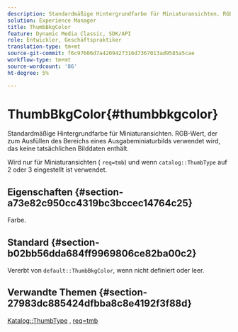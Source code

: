 ```yaml
---
description: Standardmäßige Hintergrundfarbe für Miniaturansichten. RGB-Wert, der zum Ausfüllen des Bereichs eines Ausgabeminiaturbilds verwendet wird, das keine tatsächlichen Bilddaten enthält.
solution: Experience Manager
title: ThumbBkgColor
feature: Dynamic Media Classic, SDK/API
role: Entwickler, Geschäftspraktiker
translation-type: tm+mt
source-git-commit: f6c97606d7a4209427316d7367013ad9585a5cae
workflow-type: tm+mt
source-wordcount: '86'
ht-degree: 5%

---
```



# ThumbBkgColor{#thumbbkgcolor}

Standardmäßige Hintergrundfarbe für Miniaturansichten. RGB-Wert, der zum Ausfüllen des Bereichs eines Ausgabeminiaturbilds verwendet wird, das keine tatsächlichen Bilddaten enthält.

Wird nur für Miniaturansichten ( `req=tmb`) und wenn `catalog::ThumbType` auf 2 oder 3 eingestellt ist verwendet.

## Eigenschaften {#section-a73e82c950cc4319bc3bccec14764c25}

Farbe.

## Standard {#section-b02bb56dda684ff9969806ce82ba00c2}

Vererbt von `default::ThumbBkgColor`, wenn nicht definiert oder leer.

## Verwandte Themen {#section-27983dc885424dfbba8c8e4192f3f88d}

[Katalog::ThumbType](../../../../../is-api/image-catalog/image-serving-api-ref/c-image-catalog-reference/c-image-svg-data-reference/c-image-data-reference/r-thumbtype-cat.md#reference-41149ddffc8749cba2f8d9c8e2611e03) ,  [req=tmb](../../../../../is-api/http-ref/image-serving-api-ref/c-http-protocol-reference/c-command-reference/r-req/r-req.md#reference-907cdb4a97034db7ad94695f25552e76)

